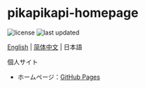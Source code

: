 # pikapikapi-homepage

![license](https://img.shields.io/github/license/pikapikapikaori/pikapikapi-homepage) ![last updated](https://img.shields.io/github/last-commit/pikapikapikaori/pikapikapi-homepage?label=last%20updated)

[English](./README.md) | [简体中文](./README_zh-cn.md) | 日本語

個人サイト

- ホームページ：[GitHub Pages](https://pikapikapikaori.github.io/pikapikapi-homepage/)
